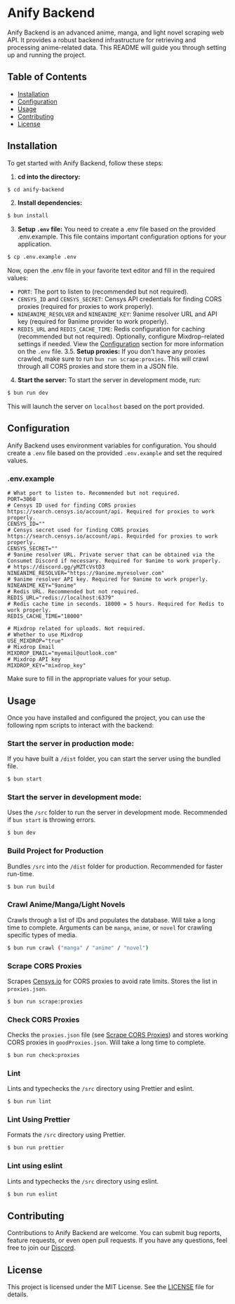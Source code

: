 # Anify Backend
Anify Backend is an advanced anime, manga, and light novel scraping web API. It provides a robust backend infrastructure for retrieving and processing anime-related data. This README will guide you through setting up and running the project.

## Table of Contents
- [Installation](#installation)
- [Configuration](#configuration)
- [Usage](#usage)
- [Contributing](#contributing)
- [License](#license)

## Installation
To get started with Anify Backend, follow these steps:

1. **cd into the directory:**
```bash
$ cd anify-backend
```
2. **Install dependencies:**
```bash
$ bun install
```
3. **Setup `.env` file:**
You need to create a .env file based on the provided .env.example. This file contains important configuration options for your application.
```bash
$ cp .env.example .env
```
Now, open the .env file in your favorite text editor and fill in the required values:
- `PORT`: The port to listen to (recommended but not required).
- `CENSYS_ID` and `CENSYS_SECRET`: Censys API credentials for finding CORS proxies (required for proxies to work properly).
- `NINEANIME_RESOLVER` and `NINEANIME_KEY`: 9anime resolver URL and API key (required for 9anime provider to work properly).
- `REDIS_URL` and `REDIS_CACHE_TIME`: Redis configuration for caching (recommended but not required).
Optionally, configure Mixdrop-related settings if needed. View the [Configuration](#configuration) section for more information on the `.env` file.
3.5. **Setup proxies:**
If you don't have any proxies crawled, make sure to run `bun run scrape:proxies`. This will crawl through all CORS proxies and store them in a JSON file.
4. **Start the server:**
To start the server in development mode, run:
```bash
$ bun run dev
```
This will launch the server on `localhost` based on the port provided.

## Configuration
Anify Backend uses environment variables for configuration. You should create a `.env` file based on the provided `.env.example` and set the required values.

### .env.example
```env
# What port to listen to. Recommended but not required.
PORT=3060
# Censys ID used for finding CORS proxies https://search.censys.io/account/api. Required for proxies to work properly.
CENSYS_ID=""
# Censys secret used for finding CORS proxies https://search.censys.io/account/api. Requirded for proxies to work properly.
CENSYS_SECRET=""
# 9anime resolver URL. Private server that can be obtained via the Consumet Discord if necessary. Required for 9anime to work properly.
# https://discord.gg/yMZTcVstD3
NINEANIME_RESOLVER="https://9anime.myresolver.com"
# 9anime resolver API key. Required for 9anime to work properly.
NINEANIME_KEY="9anime"
# Redis URL. Recommended but not required.
REDIS_URL="redis://localhost:6379"
# Redis cache time in seconds. 18000 = 5 hours. Required for Redis to work properly.
REDIS_CACHE_TIME="18000"

# Mixdrop related for uploads. Not required.
# Whether to use Mixdrop
USE_MIXDROP="true"
# Mixdrop Email
MIXDROP_EMAIL="myemail@outlook.com"
# Mixdrop API key
MIXDROP_KEY="mixdrop_key"
```
Make sure to fill in the appropriate values for your setup.

## Usage
Once you have installed and configured the project, you can use the following npm scripts to interact with the backend:

### Start the server in production mode:
If you have built a `/dist` folder, you can start the server using the bundled file.
```bash
$ bun start
```

### Start the server in development mode:
Uses the `/src` folder to run the server in development mode. Recommended if `bun start` is throwing errors.
```bash
$ bun dev
```

### Build Project for Production
Bundles `/src` into the `/dist` folder for production. Recommended for faster run-time.
```bash
$ bun run build
```

### Crawl Anime/Manga/Light Novels
Crawls through a list of IDs and populates the database. Will take a long time to complete. Arguments can be `manga`, `anime`, or `novel` for crawling specific types of media.
```bash
$ bun run crawl ("manga" / "anime" / "novel")
```

### Scrape CORS Proxies
Scrapes [Censys.io](https://search.censys.io) for CORS proxies to avoid rate limits. Stores the list in `proxies.json`.
```bash
$ bun run scrape:proxies
```

### Check CORS Proxies
Checks the `proxies.json` file (see [Scrape CORS Proxies](#scrape-cors-proxies)) and stores working CORS proxies in `goodProxies.json`. Will take a long time to complete.
```bash
$ bun run check:proxies
```

### Lint
Lints and typechecks the `/src` directory using Prettier and eslint.
```bash
$ bun run lint
```

### Lint Using Prettier
Formats the `/src` directory using Prettier.
```bash
$ bun run prettier
```

### Lint using eslint
Lints and typechecks the `/src` directory using eslint.
```bash
$ bun run eslint
```

## Contributing
Contributions to Anify Backend are welcome. You can submit bug reports, feature requests, or even open pull requests. If you have any questions, feel free to join our [Discord](https://anify.tv/discord).

## License
This project is licensed under the MIT License. See the [LICENSE](/c/License) file for details.